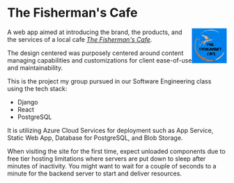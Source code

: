 # The Fisherman's Cafe

<img src="cafe/media/logo/tfcafe_logo.png" width="80" height="80" alt="The Fisherman's Cafe Logo" align="right" />

A web app aimed at introducing the brand, the products, and the services of a local cafe [*The Fisherman's Cafe*](https://thefishermanscafe.info).

The design centered was purposely centered around content managing capabilities and customizations for client ease-of-use and maintainability.

This is the project my group pursued in our Software Engineering class using the tech stack: 
- Django 
- React
- PostgreSQL

It is utilizing Azure Cloud Services for deployment such as App Service, Static Web App, Database for PostgreSQL, and Blob Storage.

When visiting the site for the first time, expect unloaded components due to free tier hosting limitations where servers are put down to sleep after minutes of inactivity. You might want to wait for a couple of seconds to a minute for the backend server to start and deliver resources.

